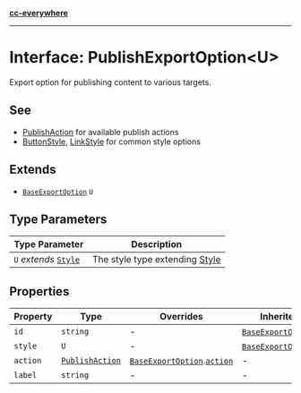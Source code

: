 [**cc-everywhere**](../../../../../index.md)

***

# Interface: PublishExportOption<U\>

Export option for publishing content to various targets.

## See

 - [PublishAction](publish-action.md) for available publish actions
 - [ButtonStyle](../type-aliases/button-style.md), [LinkStyle](link-style.md) for common style options

## Extends

- [`BaseExportOption`](base-export-option.md) `U`

## Type Parameters

| Type Parameter | Description |
| ------ | ------ |
| `U` *extends* [`Style`](style.md) | The style type extending [Style](style.md) |

## Properties

| Property | Type | Overrides | Inherited from |
| ------ | ------ | ------ | ------ |
| `id` | `string` | - | [`BaseExportOption`](base-export-option.md).[`id`](base-export-option.md#id) |
| `style` | `U` | - | [`BaseExportOption`](base-export-option.md).[`style`](base-export-option.md#style) |
| `action` | [`PublishAction`](publish-action.md) | [`BaseExportOption`](base-export-option.md).[`action`](base-export-option.md#action) | - |
| `label` | `string` | - | - |
